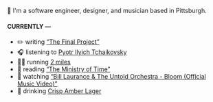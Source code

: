 👋 I'm a software engineer, designer, and musician based in Pittsburgh.

#### CURRENTLY —

* ✏️ writing [“The Final Project”](https://www.amoscato.com/journal/final-project/)
* 🎧 listening to [Pyotr Ilyich Tchaikovsky](https://www.last.fm/music/Pyotr+Ilyich+Tchaikovsky/_/The+Nutcracker,+Op.+71,+TH+14,+Act+I:+II.+March)
* 🏃‍♂️ running [2 miles](https://www.strava.com/activities/13297779396)
* 📘 reading [“The Ministry of Time”](https://www.goodreads.com/book/show/199798179-the-ministry-of-time)
* 🍿 watching [“Bill Laurance &amp; The Untold Orchestra - Bloom (Official Music Video)”](https://youtu.be/aOisxXhsXUk)
* 🍺 drinking [Crisp Amber Lager](https://untappd.com/user/namoscato/checkin/1466961774)

